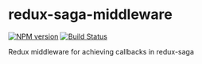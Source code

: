 # redux-saga-middleware

[![NPM version](https://img.shields.io/npm/v/redux-saga-middleware.svg?style=flat)](https://www.npmjs.com/package/redux-saga-middleware)
[![Build Status](https://img.shields.io/travis/wangtao0101/redux-saga-middleware.svg?style=flat)](https://travis-ci.org/wangtao0101/redux-saga-middleware)

Redux middleware for achieving callbacks in redux-saga
